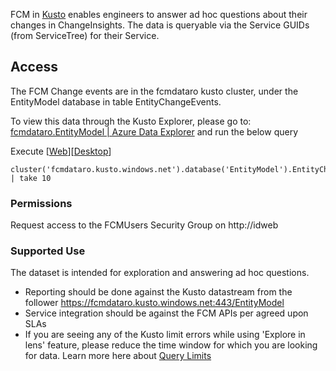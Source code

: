 FCM in [Kusto​](https://aka.ms/kusto) enables engineers to answer ad hoc questions about their changes in ChangeInsights. The data is queryable via the Service GUIDs (from ServiceTree) for their Service.

## Access

The FCM Change events are in the fcmdataro kusto cluster, under the EntityModel database in table EntityChangeEvents.



To view this data through the Kusto Explorer, please go to: [fcmdataro.EntityModel | Azure Data Explorer](https://dataexplorer.azure.com/clusters/fcmdataro/databases/EntityModel) and run the below query


Execute [[Web](https://dataexplorer.azure.com/clusters/fcmdataro/databases/EntityModel?query=H4sIAAAAAAAAA3PNK8ksqXTOSMxLT3UtS80rKeaqUShJzE5VMDQAANXLbsQcAAAA)][[Desktop](https://dataexplorer.azure.com/clusters/fcmdataro/databases/EntityModel?query=H4sIAAAAAAAAA3PNK8ksqXTOSMxLT3UtS80rKeaqUShJzE5VMDQAANXLbsQcAAAA&web=0)]
```
cluster('fcmdataro.kusto.windows.net').database('EntityModel').EntityChangeEvents
| take 10
```

### Permissions

Request access to the FCMUsers Security Group on http://idweb

### Supported Use

The dataset is intended for exploration and answering ad hoc questions.

- Reporting should be done against the Kusto datastream​​ from the follower https://fcmdataro.kusto.windows.net:443/EntityModel
- Service integration should be against the FCM APIs per agreed upon SLAs
- If you are seeing any of the Kusto limit errors while using 'Explore in lens' feature, please reduce the time window for which you are looking for data. Learn more here about [Query Limits](https://learn.microsoft.com/en-us/azure/data-explorer/kusto/concepts/querylimits)